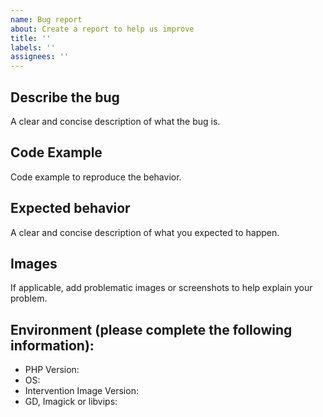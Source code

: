 ```yaml
---
name: Bug report
about: Create a report to help us improve
title: ''
labels: ''
assignees: ''
---
```


## Describe the bug
A clear and concise description of what the bug is.

## Code Example
Code example to reproduce the behavior.

## Expected behavior
A clear and concise description of what you expected to happen.

## Images
If applicable, add problematic images or screenshots to help explain your problem.

## Environment (please complete the following information):
 - PHP Version:
 - OS:
 - Intervention Image Version:
 - GD, Imagick or libvips:
